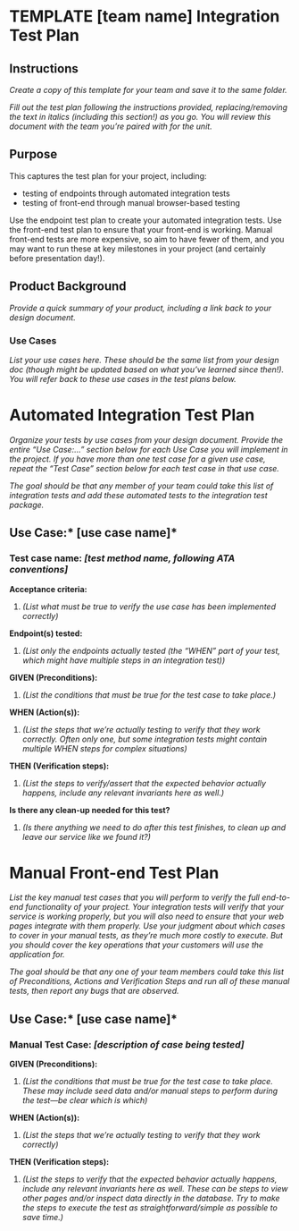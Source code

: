 # TEMPLATE [team name] Integration Test Plan

## Instructions

*Create a copy of this template for your team and save it to the same folder.*

*Fill out the test plan following the instructions provided, replacing/removing
the text in italics (including this section!) as you go. You will review this
document with the team you’re paired with for the unit.*

## Purpose

This captures the test plan for your project, including:

* testing of endpoints through automated integration tests
* testing of front-end through manual browser-based testing

Use the endpoint test plan to create your automated integration tests. Use the
front-end test plan to ensure that your front-end is working. Manual front-end
tests are more expensive, so aim to have fewer of them, and you may want to run
these at key milestones in your project (and certainly before presentation
day!).

## Product Background

*Provide a quick summary of your product, including a link back to your design
document.*

### Use Cases

*List your use cases here. These should be the same list from your design doc
(though might be updated based on what you’ve learned since then!). You will
refer back to these use cases in the test plans below.*

# Automated Integration Test Plan

*Organize your tests by use cases from your design document. Provide the entire
“Use Case:...” section below for each Use Case you will implement in the
project. If you have more than one test case for a given use case, repeat the
“Test Case” section below for each test case in that use case.*

*The goal should be that any member of your team could take this list of
integration tests and add these automated tests to the integration test
package.*

## Use Case:* [use case name]*

### **Test case name: *[test method name, following ATA conventions]***

**Acceptance criteria:**

1. *(List what must be true to verify the use case has been implemented
   correctly)*

**Endpoint(s) tested:**

1. *(List only the endpoints actually tested (the “WHEN” part of your test,
   which might have multiple steps in an integration test))*

**GIVEN (Preconditions):**

1. *(List the conditions that must be true for the test case to take place.)*

**WHEN (Action(s)):**

1. *(List the steps that we’re actually testing to verify that they work
   correctly. Often only one, but some integration tests might contain multiple
   WHEN steps for complex situations)*

**THEN (Verification steps):**

1. *(List the steps to verify/assert that the expected behavior actually
   happens, include any relevant invariants here as well.)*

**Is there any clean-up needed for this test?**

1. *(Is there anything we need to do after this test finishes, to clean up and
   leave our service like we found it?)* 

# Manual Front-end Test Plan

*List the key manual test cases that you will perform to verify the full
end-to-end functionality of your project. Your integration tests will verify
that your service is working properly, but you will also need to ensure that
your web pages integrate with them properly. Use your judgment about which cases
to cover in your manual tests, as they’re much more costly to execute. But you
should cover the key operations that your customers will use the application
for.*

*The goal should be that any one of your team members could take this list of
Preconditions, Actions and Verification Steps and run all of these manual tests,
then report any bugs that are observed.*

## Use Case:* [use case name]*

### **Manual Test Case: *[description of case being tested]***

**GIVEN (Preconditions):**

1. *(List the conditions that must be true for the test case to take place.
These may include seed data and/or manual steps to perform during the test—be
clear which is which)*

**WHEN (Action(s)):**

1. *(List the steps that we’re actually testing to verify that they work
correctly)*

**THEN (Verification steps):**

1. *(List the steps to verify that the expected behavior actually happens,
include any relevant invariants here as well. These can be steps to view other
pages and/or inspect data directly in the database. Try to make the steps to
execute the test as straightforward/simple as possible to save time.)*

